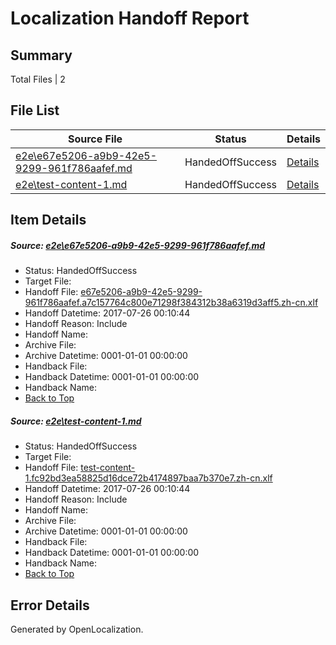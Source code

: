 # <a name='report-top'></a> Localization Handoff Report

## Summary
 Total Files | 2

## File List
 Source File | Status | Details 
 ----------- | ------ | ------- 
 [e2e\e67e5206-a9b9-42e5-9299-961f786aafef.md](https://github.com/OpenLocalizationTestOrg/ol-test4/blob/52a601644ea81230430c443d782f6383cdb8a8d9/e2e/e67e5206-a9b9-42e5-9299-961f786aafef.md) | HandedOffSuccess | [Details](#ac5610e14e35343352c9459b3e335b10c5a316371)
 [e2e\test-content-1.md](https://github.com/OpenLocalizationTestOrg/ol-test4/blob/52a601644ea81230430c443d782f6383cdb8a8d9/e2e/test-content-1.md) | HandedOffSuccess | [Details](#2b811829691fe6eac542be13b5cbc1a7536e02e92)

## Item Details
##### <a name='ac5610e14e35343352c9459b3e335b10c5a316371'></a> Source: [e2e\e67e5206-a9b9-42e5-9299-961f786aafef.md](https://github.com/OpenLocalizationTestOrg/ol-test4/blob/52a601644ea81230430c443d782f6383cdb8a8d9/e2e/e67e5206-a9b9-42e5-9299-961f786aafef.md)
* Status: HandedOffSuccess
* Target File: 
* Handoff File: [e67e5206-a9b9-42e5-9299-961f786aafef.a7c157764c800e71298f384312b38a6319d3aff5.zh-cn.xlf](https://github.com/OpenLocalizationTestOrg/ol-test4-handoff/blob/e80b6a2148891c44164ee4a6bc53d6d8a1b8186e/ol-handoff/OpenLocalizationTestOrg/ol-test4-zhcn/aksin/ht/e67e5206-a9b9-42e5-9299-961f786aafef.a7c157764c800e71298f384312b38a6319d3aff5.zh-cn.xlf)
* Handoff Datetime: 2017-07-26 00:10:44
* Handoff Reason: Include
* Handoff Name: 
* Archive File: 
* Archive Datetime: 0001-01-01 00:00:00
* Handback File: 
* Handback Datetime: 0001-01-01 00:00:00
* Handback Name: 
* [Back to Top](#report-top)

##### <a name='2b811829691fe6eac542be13b5cbc1a7536e02e92'></a> Source: [e2e\test-content-1.md](https://github.com/OpenLocalizationTestOrg/ol-test4/blob/52a601644ea81230430c443d782f6383cdb8a8d9/e2e/test-content-1.md)
* Status: HandedOffSuccess
* Target File: 
* Handoff File: [test-content-1.fc92bd3ea58825d16dce72b4174897baa7b370e7.zh-cn.xlf](https://github.com/OpenLocalizationTestOrg/ol-test4-handoff/blob/e80b6a2148891c44164ee4a6bc53d6d8a1b8186e/ol-handoff/OpenLocalizationTestOrg/ol-test4-zhcn/aksin/ht/test-content-1.fc92bd3ea58825d16dce72b4174897baa7b370e7.zh-cn.xlf)
* Handoff Datetime: 2017-07-26 00:10:44
* Handoff Reason: Include
* Handoff Name: 
* Archive File: 
* Archive Datetime: 0001-01-01 00:00:00
* Handback File: 
* Handback Datetime: 0001-01-01 00:00:00
* Handback Name: 
* [Back to Top](#report-top)


## Error Details

Generated by OpenLocalization.
